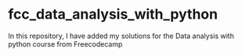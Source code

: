 # fcc_data_analysis_with_python
In this repository, I have added my solutions for the Data analysis with python course from Freecodecamp
